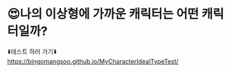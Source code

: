 # 😍나의 이상형에 가까운 캐릭터는 어떤 캐릭터일까?
⬇️테스트 하러 가기⬇️
https://bingomangsoo.github.io/MyCharacterIdealTypeTest/
